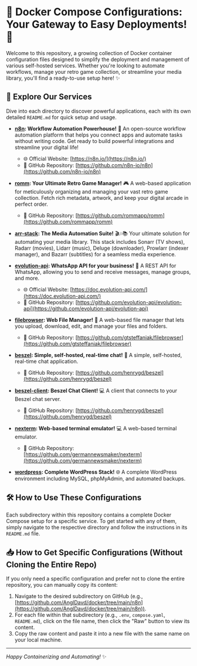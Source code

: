 # 🐳 Docker Compose Configurations: Your Gateway to Easy Deployments! 🚀

Welcome to this repository, a growing collection of Docker container configuration files designed to simplify the deployment and management of various self-hosted services. Whether you're looking to automate workflows, manage your retro game collection, or streamline your media library, you'll find a ready-to-use setup here! ✨

## 🌟 Explore Our Services

Dive into each directory to discover powerful applications, each with its own detailed `README.md` for quick setup and usage.

*   **[n8n](./n8n/README.md): Workflow Automation Powerhouse!** 🤖
    An open-source workflow automation platform that helps you connect apps and automate tasks without writing code. Get ready to build powerful integrations and streamline your digital life!
    - 🌐 Official Website: [https://n8n.io/](https://n8n.io/)
    - 🐙 GitHub Repository: [https://github.com/n8n-io/n8n](https://github.com/n8n-io/n8n)

*   **[romm](./romm/README.md): Your Ultimate Retro Game Manager!** 🎮
    A web-based application for meticulously organizing and managing your vast retro game collection. Fetch rich metadata, artwork, and keep your digital arcade in perfect order.
    - 🐙 GitHub Repository: [https://github.com/rommapp/romm](https://github.com/rommapp/romm)

*   **[arr-stack](./arr-stack/README.md): The Media Automation Suite!** 🎬🎶📚
    Your ultimate solution for automating your media library. This stack includes Sonarr (TV shows), Radarr (movies), Lidarr (music), Deluge (downloader), Prowlarr (indexer manager), and Bazarr (subtitles) for a seamless media experience.

*   **[evolution-api](./evolution-api/README.md): WhatsApp API for your business!** 📱
    A REST API for WhatsApp, allowing you to send and receive messages, manage groups, and more.
    - 🌐 Official Website: [https://doc.evolution-api.com/](https://doc.evolution-api.com/)
    - 🐙 GitHub Repository: [https://github.com/evolution-api/evolution-api](https://github.com/evolution-api/evolution-api)

*   **[filebrowser](./filebrowser/README.md): Web File Manager!** 📂
    A web-based file manager that lets you upload, download, edit, and manage your files and folders.
    - 🐙 GitHub Repository: [https://github.com/gtsteffaniak/filebrowser](https://github.com/gtsteffaniak/filebrowser)

*   **[beszel](./beszel/README.md): Simple, self-hosted, real-time chat!** 💬
    A simple, self-hosted, real-time chat application.
    - 🐙 GitHub Repository: [https://github.com/henrygd/beszel](https://github.com/henrygd/beszel)

*   **[beszel-client](./beszel-client/README.md): Beszel Chat Client!** 💻
    A client that connects to your Beszel chat server.
    - 🐙 GitHub Repository: [https://github.com/henrygd/beszel](https://github.com/henrygd/beszel)

*   **[nexterm](./nexterm/README.md): Web-based terminal emulator!** 💻
    A web-based terminal emulator.
    - 🐙 GitHub Repository: [https://github.com/germannewsmaker/nexterm](https://github.com/germannewsmaker/nexterm)

*   **[wordpress](./wordpress/README.md): Complete WordPress Stack!** 🌐
    A complete WordPress environment including MySQL, phpMyAdmin, and automated backups.

## 🛠️ How to Use These Configurations

Each subdirectory within this repository contains a complete Docker Compose setup for a specific service. To get started with any of them, simply navigate to the respective directory and follow the instructions in its `README.md` file.

## 📥 How to Get Specific Configurations (Without Cloning the Entire Repo)

If you only need a specific configuration and prefer not to clone the entire repository, you can manually copy its content:

1.  Navigate to the desired subdirectory on GitHub (e.g., [https://github.com/AnglDavd/docker/tree/main/n8n](https://github.com/AnglDavd/docker/tree/main/n8n)).
2.  For each file within that subdirectory (e.g., `.env`, `compose.yaml`, `README.md`), click on the file name, then click the "Raw" button to view its content.
3.  Copy the raw content and paste it into a new file with the same name on your local machine.

---
_Happy Containerizing and Automating!_ ✨
